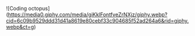 ![Coding octopus] (https://media0.giphy.com/media/giKklFontfveZrNXjz/giphy.webp?cid=6c09b9529ddd31d41a8619e80cebf33c904685f52ad264a6&rid=giphy.webp&ct=g)
